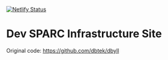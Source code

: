 [![Netlify Status](https://api.netlify.com/api/v1/badges/547e2215-6ab1-4a29-84f1-ef0d8fa8b508/deploy-status)](https://app.netlify.com/sites/upbeat-swirles-009f3e/deploys)

Dev SPARC Infrastructure Site
=====

Original code: https://github.com/dbtek/dbyll  
